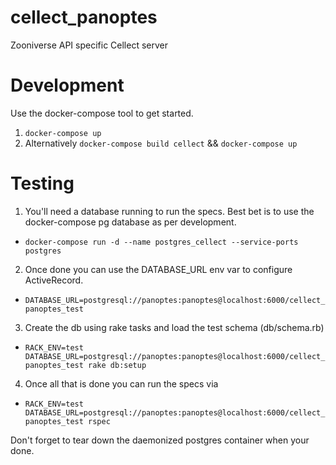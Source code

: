 # cellect_panoptes
Zooniverse API specific Cellect server

# Development

Use the docker-compose tool to get started.

1. `docker-compose up`
2. Alternatively `docker-compose build cellect` && `docker-compose up`

# Testing

1. You'll need a database running to run the specs. Best bet is to use the docker-compose pg database as per development.
  + `docker-compose run -d --name postgres_cellect --service-ports postgres`
2. Once done you can use the DATABASE_URL env var to configure ActiveRecord.
  + `DATABASE_URL=postgresql://panoptes:panoptes@localhost:6000/cellect_panoptes_test`
3. Create the db using rake tasks and load the test schema (db/schema.rb)
  + `RACK_ENV=test DATABASE_URL=postgresql://panoptes:panoptes@localhost:6000/cellect_panoptes_test rake db:setup`
4. Once all that is done you can run the specs via
  + `RACK_ENV=test DATABASE_URL=postgresql://panoptes:panoptes@localhost:6000/cellect_panoptes_test rspec`

Don't forget to tear down the daemonized postgres container when your done.

